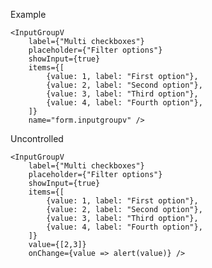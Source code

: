 Example

    <InputGroupV
        label={"Multi checkboxes"}
        placeholder={"Filter options"}
        showInput={true}
        items={[
            {value: 1, label: "First option"},
            {value: 2, label: "Second option"},
            {value: 3, label: "Third option"},
            {value: 4, label: "Fourth option"},
        ]}
        name="form.inputgroupv" />


Uncontrolled

    <InputGroupV
        label={"Multi checkboxes"}
        placeholder={"Filter options"}
        showInput={true}
        items={[
            {value: 1, label: "First option"},
            {value: 2, label: "Second option"},
            {value: 3, label: "Third option"},
            {value: 4, label: "Fourth option"},
        ]}
        value={[2,3]}
        onChange={value => alert(value)} />

